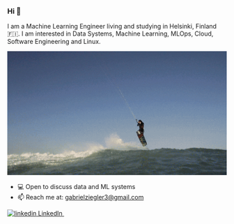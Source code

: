 ### Hi 👋

I am a Machine Learning Engineer living and studying in Helsinki, Finland 🇫🇮.
I am interested in Data Systems, Machine Learning, MLOps, Cloud, Software Engineering and Linux.

<!-- [![Gabriel's GitHub stats](https://github-readme-stats.vercel.app/api?username=gabrielziegler3&theme=tokyonight)](https://github.com/anuraghazra/github-readme-stats) -->

<p align="center">
  <img src="./boogieloop.gif" alt="animated" />
</p>

- 💻 Open to discuss data and ML systems
- 📫 Reach me at: gabrielziegler3@gmail.com

<p>
  <a href="https://www.linkedin.com/in/gabrielziegler" rel="nofollow noreferrer">
    <img src="https://i.stack.imgur.com/gVE0j.png" alt="linkedin"> LinkedIn
  </a> &nbsp;
</p>
